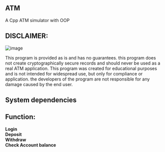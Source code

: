 ## ATM
A Cpp ATM simulator with OOP

## DISCLAIMER:
![image](https://user-images.githubusercontent.com/72649244/135681887-1ac34bca-505e-4b9d-bfce-9ad69666301e.png)

This program is provided as is and has no guarantees. this program does not create cryptographically secure records and should never be used as a real ATM application. This program was created for educational purposes and is not intended for widespread use, but only for compliance or application. the developers of the program are not responsible for any damage caused by the end user.

## System dependencies


## Function:

**Login \
Deposit \
Withdraw \
Check Account balance**
